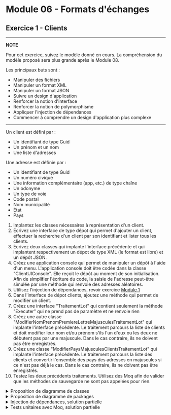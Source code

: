 # Module 06 - Formats d'échanges

## Exercice 1 - Clients

---
**NOTE**

Pour cet exercice, suivez le modèle donné en cours. La compréhension du modèle proposé sera plus grande après le Module 08.

Les principaux buts sont :

- Manipuler des fichiers
- Manipuler un format XML
- Manipuler un format JSON
- Suivre un design d'application
- Renforcer la notion d'interface
- Renforcer la notion de polymorphisme
- Appliquer l'injection de dépendances
- Commencer à comprendre un design d'application plus complexe

---

Un client est défini par :

- Un identifiant de type Guid
- Un prénom et un nom
- Une liste d'adresses

Une adresse est définie par :

- Un identifiant de type Guid
- Un numéro civique
- Une information complémentaire (app, etc.) de type chaîne
- Un odonyme
- Un type de voie
- Code postal
- Nom municipalité
- État
- Pays

1. Implantez les classes nécessaires à représentation d'un client.
2. Écrivez une interface de type dépot qui permet d'ajouter un client, effectuer la recherche d'un client par son identifiant et lister tous les clients.
3. Écrivez deux classes qui implante l'interface précédente et qui implantent  respectivement un dépot de type XML (le format est libre) et un dépôt JSON.
4. Créez une application console qui permet de manipuler un dépôt à l'aide d'un menu. L'application console doit être codée dans la classe "ClientUIConsole". Elle reçoit le dépôt au moment de son initialisation.
Afin de simplifier l'écriture du code, la saisie de l'adresse peut-être simulée par une méthode qui renvoie des adresses aléatoires.
5. Utilisez l'injection de dépendances, revoir exercice [Module 1](../Module01_Revisions/Module01_Revisions_Exercices.md)
6. Dans l'interface de dépot clients, ajoutez une méthode qui permet de modifier un client.
7. Créez une interface "TraitementLot" qui contient seulement la méthode "Executer" qui ne prend pas de paramètre et ne renvoie rien
8. Créez une autre classe "ModifierNomPrenomPremiereLettreMajusculesTraitementLot" qui implante l'interface précédente. Le traitement parcours la liste de clients et doit modifier leur nom et/ou prénom s'ils l'un d'eux ou les deux ne débutent pas par une majuscule. Dans le cas contraire, ils ne doivent pas être enregistrés.
9. Créez une classe "ModifierPaysMajusculesClientsTraitementLot" qui implante l'interface précédente. Le traitement parcours la liste des clients et convertir l'ensemble des pays des adresses en majuscules si ce n'est pas déjà le cas. Dans le cas contraire, ils ne doivent pas être enregistrés.
10. Testez les deux précédents traitements. Utilisez des Moq afin de valider que les méthodes de sauvegarde ne sont pas appelées pour rien.

<details>
    <summary>Proposition de diagramme de classes</summary>

![Diagramme de classes](../images/Module06_Formats_Echanges/diag/src/DiagExerciceClients/DiagClassesClients.svg)
</details>

<details>
    <summary>Proposition de diagramme de packages</summary>

![Dépendances entre packages](../images/Module06_Formats_Echanges/diag/src/DiagExerciceClientsPkg/DiagClassesClientsPkg.svg)
</details>

<details>
    <summary>Injection de dépendances, solution partielle</summary>

Inspirez-vous du code suivant :

```csharp
HostApplicationBuilder builder = Host.CreateApplicationBuilder(args);
builder.Services.AddScoped<TraitementLot.ModifierNomPrenomPremiereLettreMajuscules.ModifierNomPrenomPremiereLettreMajusculesTraitementLot>();
builder.Services.AddScoped<TraitementLot.ModifierPaysMajusculesClients.ModifierPaysMajusculesClientsTraitementLot>();
builder.Services.AddScoped<ClientUIConsole>();

builder.Services.AddScoped<IDepotClients, DepotClientsJSON>(serviceProvider => new DepotClientsJSON(_fichierDepotClientsJSON));
// Ou
//builder.Services.AddScoped<IDepotClients, DepotClientsXML>(serviceProvider => new DepotClientsXML(_fichierDepotClientsXML));

IHost host = builder.Build();

ITraitementLot traitementLot = null;
using (IServiceScope scope = host.Services.CreateScope())
{
    traitementLot = scope.ServiceProvider.GetService<TraitementLot.ModifierNomPrenomPremiereLettreMajuscules.ModifierNomPrenomPremiereLettreMajusculesTraitementLot>();
    traitementLot.Executer();
}

using (IServiceScope scope = host.Services.CreateScope())
{
    traitementLot = scope.ServiceProvider.GetService<TraitementLot.ModifierPaysMajusculesClients.ModifierPaysMajusculesClientsTraitementLot>();
    traitementLot.Executer();
}

using (IServiceScope scope = host.Services.CreateScope())
{
    ClientUIConsole clientUIConsole = scope.ServiceProvider.GetService<ClientUIConsole>();
    clientUIConsole.ExecuterUI();
}
```

</details>

<details>
    <summary>Tests unitaires avec Moq, solution partielle</summary>

Inspirez-vous du code suivant :

```csharp
[Fact]
public void Executer_2Clients3Adresses2AModifier_TousEnMaj()
{
    Mock<IDepotClients> mockDepot = new Mock<IDepotClients>();
    mockDepot.Setup(m => m.ListerClients()).Returns(new List<Client>()
    {
        new Client(Guid.NewGuid(), "Nom1", "Prenom1", new List<Adresse>()
        {
            new Adresse(Guid.NewGuid(), 100, "", "ODO", "Voie", "CP", "Muni", "Etat", "Pays1"),
            new Adresse(Guid.NewGuid(), 100, "", "ODO", "Voie", "CP", "Muni", "Etat", "PAYS2"),
        }),
        new Client(Guid.NewGuid(), "Nom2", "Prenom2", new List<Adresse>()
        {
            new Adresse(Guid.NewGuid(), 100, "", "ODO", "Voie", "CP", "Muni", "Etat", "Pays3"),
        })
    });
    List<Client> clientsModifies = new List<Client>();
    mockDepot.Setup(m => m.ModifierClient(It.IsAny<Client>())).Callback<Client>(c => clientsModifies.Add(c));

    ModifierPaysMajusculesClientsTraitementLot mpmct = new ModifierPaysMajusculesClientsTraitementLot(mockDepot.Object);

    mpmct.Executer();

    mockDepot.Verify(m => m.ListerClients(), Times.Once);
    mockDepot.Verify(m => m.ModifierClient(It.IsAny<Client>()), Times.Exactly(2));
    mockDepot.VerifyNoOtherCalls();

    Assert.Equal(2, clientsModifies.Count);
    Assert.Equal(2, clientsModifies[0].Adresses.Count);
    Assert.Equal("PAYS1", clientsModifies[0].Adresses[0].Pays);
    Assert.Single(clientsModifies[1].Adresses);
    Assert.Equal("PAYS3", clientsModifies[1].Adresses[0].Pays);
}
```

</details>
